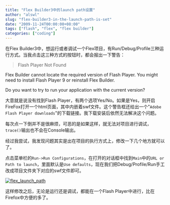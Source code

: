 ```yaml
---
title: "Flex Builder3中的launch path设置"
author: "alswl"
slug: "flex-builder3-in-the-launch-path-is-set"
date: "2009-11-24T00:00:00+08:00"
tags: ["flash", "flex", "flex builder"]
categories: ["coding"]
---
```


在Flex
Builder3中，想运行或者调试一个Flex项目，有Run/Debug/Profile三种运行方式。当我点击这三种方式的按钮时，都会报出一下警告：

> Flash Player Not Found

Flex Builder cannot locate the required version of Flash Player. You might
need to install Flash Player 9 or reinstall Flex Builder.

Do you want to try to run your application with the current version?

大意就是说没有找到Flash
Player，有两个选项Yes/No。如果是Yes，则开启FireFox打开一个html页面，其中内嵌着swf文件。这个警告框还给出一个"`Adobe
Flash Player downloads`"的下载链接。我下载安装后依然无法解决这个问题。

每次点一下倒并不是很麻烦，可恶的是如果这样，就无法对项目进行调试，`trace()`输出也不会在Console输出。

经过我尝试，我发现问题其实是出在项目的执行方式上，修改一下几个地方就可以了。

点击菜单栏的`Run->Run Configurations`，在打开的对话框中找到`Main`中的`URL or Path to
launch`，里面默认是`Use defaults`，现在我们把Debug/Profile/Run手工改成项目文件夹下对应的swf文件即可。

[![flex_launch_path](https://4ocf5n.dijingchao.com/upload_dropbox/200911/flex_launch_path.jpg)](https://4ocf5n.dijingchao.com/upload_dropbox/200911/flex_launch_path.jpg)

这样修改之后，无论是运行还是调试，都能在一个Flash Player中进行，比在Firefox中方便的多了。

